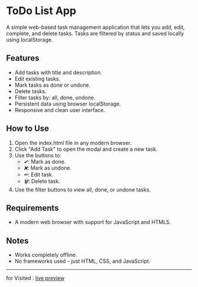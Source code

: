 # ToDo List App

A simple web-based task management application that lets you add, edit, complete, and delete tasks. Tasks are filtered by status and saved locally using localStorage.

## Features

- Add tasks with title and description.
- Edit existing tasks.
- Mark tasks as done or undone.
- Delete tasks.
- Filter tasks by: all, done, undone.
- Persistent data using browser localStorage.
- Responsive and clean user interface.

## How to Use

1. Open the index.html file in any modern browser.
2. Click "Add Task" to open the modal and create a new task.
3. Use the buttons to:
   - *✔*: Mark as done.
   - *❌*: Mark as undone.
   - *✏*: Edit task.
   - *🗑*: Delete task.
4. Use the filter buttons to view all, done, or undone tasks.

## Requirements

- A modern web browser with support for JavaScript and HTML5.

## Notes

- Works completely offline.
- No frameworks used – just HTML, CSS, and JavaScript.

---
for Visited : [live preview](https://oumaralhammadi.github.io/to_do_list/)

